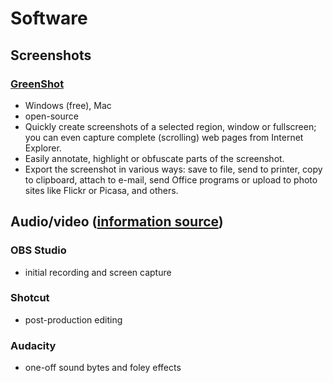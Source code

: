 # Software

## Screenshots

### [GreenShot](http://getgreenshot.org/)
- Windows (free), Mac
- open-source
- Quickly create screenshots of a selected region, window or fullscreen; you can even capture complete (scrolling) web pages from Internet Explorer.
- Easily annotate, highlight or obfuscate parts of the screenshot.
- Export the screenshot in various ways: save to file, send to printer, copy to clipboard, attach to e-mail, send Office programs or upload to photo sites like Flickr or Picasa, and others.

## Audio/video ([information source](https://medium.com/@tygertec/bleeping-aliens-and-boom-ops-lessons-learned-producing-my-first-course-455babc07fb8#c20f))

### OBS Studio
- initial recording and screen capture

### Shotcut
- post-production editing

### Audacity
- one-off sound bytes and foley effects
